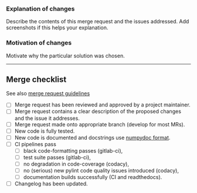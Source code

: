 ### Explanation of changes

Describe the contents of this merge request and the issues addressed.
Add screenshots if this helps your explanation.

### Motivation of changes

Motivate why the particular solution was chosen.

--------------------

## Merge checklist
See also [merge request guidelines](https://quantify-quantify-core.readthedocs-hosted.com/en/latest/contributing.html#merge-request-guidelines)

- [ ] Merge request has been reviewed and approved by a project maintainer.
- [ ] Merge request contains a clear description of the proposed changes and the issue it addresses.
- [ ] Merge request made onto appropriate branch (develop for most MRs).
- [ ] New code is fully tested.
- [ ] New code is documented and docstrings use [numpydoc format](https://numpydoc.readthedocs.io/en/latest/format.html).
- [ ] CI pipelines pass
    - [ ] black code-formatting passes (gitlab-ci),
    - [ ] test suite passes (gitlab-ci),
    - [ ] no degradation in code-coverage (codacy),
    - [ ] no (serious) new pylint code quality issues introduced (codacy),
    - [ ] documentation builds successfully (CI and readthedocs).
- [ ] Changelog has been updated.

